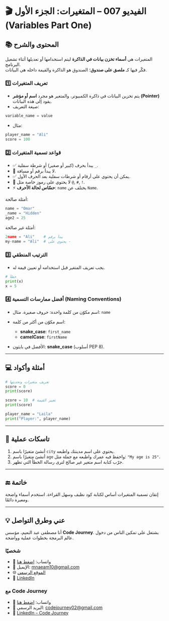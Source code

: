 # 🎬 الفيديو 007 – المتغيرات: الجزء الأول (Variables Part One)

## 📚 المحتوى والشرح
المتغيرات هي **أسماء تخزن بيانات في الذاكرة** ليتم استخدامها أو تعديلها أثناء تشغيل البرنامج.  
فكّر فيها كـ **ملصق على صندوق**؛ الصندوق هو الذاكرة والقيمة داخله هي البيانات.

### 1️⃣ تعريف المتغيرات
- يتم تخزين البيانات في ذاكرة الكمبيوتر، والمتغير هو مجرد **اسم أو مؤشر (Pointer)** يقود إلى هذه البيانات.
- صيغة التعريف:
```python
variable_name = value
```

* مثال:

```python
player_name = "Ali"
score = 100
```

### 2️⃣ قواعد تسمية المتغيرات

* ✅ يبدأ بحرف (كبير أو صغير) أو شرطة سفلية `_`.
* 🚫 لا يبدأ برقم أو مسافة.
* ✅ يمكن أن يحتوي على أرقام أو شرطات سفلية بعد الحرف الأول.
* 🚫 لا يحتوي على رموز خاصة مثل `@`, `#`, `!`.
* ⚡ **حسّاس لحالة الأحرف**: `name` يختلف عن `Name`.

أمثلة صالحة:

```python
name = "Omar"
_name = "Hidden"
age2 = 25
```

أمثلة غير صالحة:

```python
2name = "Ali"    # يبدأ برقم
my-name = "Ali"  # يحتوي على -
```

### 3️⃣ الترتيب المنطقي

* يجب تعريف المتغير قبل استخدامه أو تعيين قيمة له.

```python
# خطأ
print(x)
x = 5
```

### 4️⃣ أفضل ممارسات التسمية (Naming Conventions)

* اسم مكوّن من كلمة واحدة: حروف صغيرة.
  مثال: `name`
* اسم مكوّن من أكثر من كلمة:

  * **snake\_case**: `first_name`
  * **camelCase**: `firstName`
* الأفضل في بايثون: **snake\_case** (أسلوب PEP 8).

---

## 💻 أمثلة وأكواد

```python
# تعريف متغيرات وتحديثها
score = 0
print(score)

score = 10  # تغيير القيمة
print(score)

player_name = "Laila"
print("Player:", player_name)
```

---

## 📝 تاسكات عملية

1. أنشئ متغيرًا باسم `city` يحتوي على اسم مدينتك واطبعه.
2. أنشئ متغيرًا باسم `age` واحفظ فيه عمرك واطبعه مع جملة مثل: `"My age is 25"`.
3. جرّب كتابة اسم متغير غير صالح لترى رسالة الخطأ التي تظهر.

---

## 🔚 خاتمة

إتقان تسمية المتغيرات أساس لكتابة كود نظيف وسهل القراءة.
استخدم أسماء واضحة ومعبرة دائمًا.

---


## 💡 عني وطرق التواصل


أنا مصطفى عبد النعيم، مؤسس **Code Journey**.
بشتغل على تمكين الناس من دخول عالم البرمجة بخطوات عملية وواضحة.


### شخصيًا
- 💬 واتساب: [اضغط هنا](https://wa.me/201114938410)
- 📧 الإيميل: mnaeam10@gmail.com  
- 🌐 [الموقع الرسمي](https://mostafa-naeam-web.vercel.app/)  
- 💼 [LinkedIn](https://www.linkedin.com/in/mostafa-naeam/)

### مع Code Journey
- 💬 واتساب: [اضغط هنا](https://wa.me/201555303227)
- 📩 البريد الرسمي: codejourney02@gmail.com  
- 💼 [LinkedIn – Code Journey](https://www.linkedin.com/company/code-journey25/)
